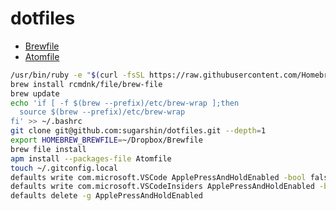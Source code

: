 # dotfiles

* [Brewfile](https://github.com/sugarshin/initial-setting-mac/blob/master/.brewfile/Brewfile)
* [Atomfile](https://github.com/sugarshin/initial-setting-mac/blob/master/Atomfile)

```sh
/usr/bin/ruby -e "$(curl -fsSL https://raw.githubusercontent.com/Homebrew/install/master/install)"
brew install rcmdnk/file/brew-file
brew update
echo 'if [ -f $(brew --prefix)/etc/brew-wrap ];then
  source $(brew --prefix)/etc/brew-wrap
fi' >> ~/.bashrc
git clone git@github.com:sugarshin/dotfiles.git --depth=1
export HOMEBREW_BREWFILE=~/Dropbox/Brewfile
brew file install
apm install --packages-file Atomfile
touch ~/.gitconfig.local
defaults write com.microsoft.VSCode ApplePressAndHoldEnabled -bool false         # For VS Code
defaults write com.microsoft.VSCodeInsiders ApplePressAndHoldEnabled -bool false # For VS Code Insider
defaults delete -g ApplePressAndHoldEnabled
```
